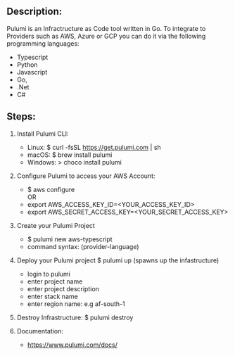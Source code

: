 ## Description:
Pulumi is an Infractructure as Code tool written in Go. To integrate to Providers such as AWS, Azure or GCP you can do it via the following programming languages:

- Typescript
- Python
- Javascript
- Go, 
- .Net 
- C#

## Steps:
1) Install Pulumi CLI: 
   - Linux: $ curl -fsSL https://get.pulumi.com | sh
   - macOS: $ brew install pulumi
   - Windows: > choco install pulumi

2) Configure Pulumi to access your AWS Account:
   - $ aws configure<br />
   OR
   - export AWS_ACCESS_KEY_ID=<YOUR_ACCESS_KEY_ID> 
   - export AWS_SECRET_ACCESS_KEY=<YOUR_SECRET_ACCESS_KEY>

3) Create your Pulumi Project 
   - $ pulumi new aws-typescript 
   - command syntax: (provider-language)

4) Deploy your Pulumi project
   $ pulumi up (spawns up the infastructure)
    - login to pulumi
    - enter project name
    - enter project description
    - enter stack name
    - enter region name: e.g af-south-1

5) Destroy Infrastructure:
   $ pulumi destroy

6) Documentation: 
   - https://www.pulumi.com/docs/
